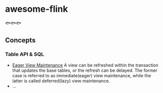 # awesome-flink
🐟🐟🐟

## Concepts

### Table API & SQL
  * [Eager View Maintenance](http://shodhganga.inflibnet.ac.in/bitstream/10603/98388/13/13_chapter3.pdf)
  A view can be refreshed within the transaction that updates the base tables, or the refresh can be delayed. The former case is referred to as immediate(eager) view maintenance, while the latter is called deferred(lazy) view maintenance. 
  * ...
